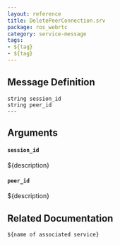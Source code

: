 ```yaml
---
layout: reference
title: DeletePeerConnection.srv
package: ros_webrtc
category: service-message
tags: 
- ${tag}
- ${tag} 
---
```


## Message Definition
```
string session_id
string peer_id
---
```

## Arguments
#### `session_id`
${description}

#### `peer_id`
${description}

## Related Documentation
``${name of associated service}``  
